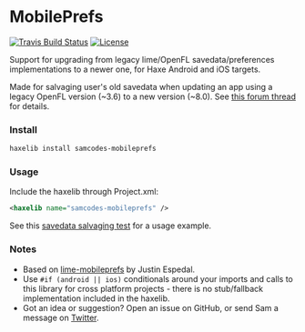 # MobilePrefs

[![Travis Build Status](https://img.shields.io/travis/Tw1ddle/samcodes-mobileprefs.svg?style=flat-square)](https://travis-ci.org/Tw1ddle/samcodes-mobileprefs)
[![License](http://img.shields.io/:license-mit-blue.svg?style=flat-square)](https://github.com/Tw1ddle/samcodes-mobileprefs/blob/master/LICENSE)

Support for upgrading from legacy lime/OpenFL savedata/preferences implementations to a newer one, for Haxe Android and iOS targets.

Made for salvaging user's old savedata when updating an app using a legacy OpenFL version (~3.6) to a new version (~8.0). See [this forum thread](https://community.openfl.org/t/need-help-loading-old-android-and-ios-saves/10400) for details.

### Install

```bash
haxelib install samcodes-mobileprefs
```

### Usage

Include the haxelib through Project.xml:
```xml
<haxelib name="samcodes-mobileprefs" />
```

See this [savedata salvaging test](https://github.com/Tw1ddle/savedata-salvaging-test) for a usage example.

### Notes

 * Based on [lime-mobileprefs](https://github.com/justin-espedal/lime-mobileprefs) by Justin Espedal.
 * Use ```#if (android || ios)``` conditionals around your imports and calls to this library for cross platform projects - there is no stub/fallback implementation included in the haxelib.
 * Got an idea or suggestion? Open an issue on GitHub, or send Sam a message on [Twitter](https://twitter.com/Sam_Twidale).